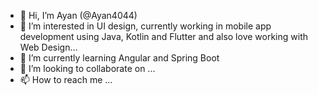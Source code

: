 - 👋 Hi, I’m Ayan (@Ayan4044)
- 👀 I’m interested in UI design, currently working in mobile app development using Java, Kotlin and Flutter and also love working with Web Design...
- 🌱 I’m currently learning Angular and Spring Boot
- 💞️ I’m looking to collaborate on ...
- 📫 How to reach me ...

<!---
Ayan4044/Ayan4044 is a ✨ special ✨ repository because its `README.md` (this file) appears on your GitHub profile.
You can click the Preview link to take a look at your changes.
--->
